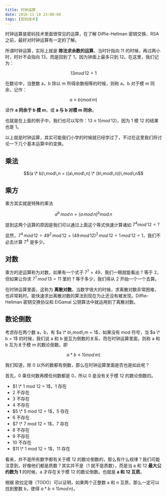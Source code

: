 ```yaml
---
title: 时钟运算
date: 2016-11-10 23:00:00
tags: [密码技术]
---
```


时钟运算是密码技术里面很常见的运算，在了解 Diffie-Hellman 密钥交换、RSA 之前，最好对时钟运算有一定的了解。

<!-- more -->

所谓时钟运算，实际上就是 **除法求余数的运算**。当时针指向 11 的时候，再过两小时，时针不会指向 13，而是回到了 1，因为钟面上最多只到 12。在这里，我们记为：

$$13mod\,12=1$$

在数论中，当整数 a，b 除以 m 所得余数相等的时候，则称 a，b 对于模 m 同余，记作：

$$a≡b(mod\,m)$$

读作 **a 同余于 b 模 m**，或 **a 与 b 对模 m 同余**。

也就是在上面的例子中，我们也可以写作：$13≡1(mod\,12)$，因为 1 模 12 的结果也是 1。

以上就是时钟运算，其实可能我们小学的时候就已经学过了，不过在这里我们将讨论一下几个基本运算中的变换。

## 乘法

$$(a \* b)\,mod\,n = ((a\,mod\,n) \* (b\,mod\,n))\,mod\,n$$

## 乘方

乘方其实就是特殊的乘法

$$a^b\,mod\,n = (a\,mod\,n)^b mod\,n$$

提到这两个运算的原因是我们可以通过上面这个等式快速计算诸如 $7^4 mod\,12 = ?$

显然，$7^4\,mod\,12 = 49^2\,mod\,12 = (49\,mod\,12)^2\,mod\,12 = 1\,mod\,12 = 1$，我们不必去计算 $7^4$ 是多少。

## 对数

乘方的逆运算称为对数，如果有一个式子 $7^? = 49$，我们一眼就能看出 ? 等于 2，但如果让你求 $7^?\,mod\,13 = 11$ 里的 ? 等于多少，我们得从 2 开始一个一个去算。

在时钟运算里面，这称为 **离散对数**。当数字很大的时候，求离散对数非常困难，也非常耗时。能快速求出离散对数的算法到现在为止还没有被发现。Diffie-Hellman 密钥交换协议和 ElGamal 公钥算法中就运用到了离散对数。

## 数论倒数

考虑存在两个数 a，b，有 $a \* b\,mod\,m = 1$，如果没有 mod 符号，当 $a \* b = 1$ 的时候，我们说 a 和 b 是互为倒数的关系，而在时钟运算里面，则称 a 和 b 互为关于模 m 的数论倒数。即

$$a * b ≡ 1 (mod\,m)$$

我们知道，除 0 以外的数都有倒数，那么在时钟运算里面是否也是如此呢？

首先，0 乘任何数再模任何数都是 0，所以 0 是没有关于模 12 的数论倒数的。

- $1 \* 1 mod 12 = 1$，1 存在
- 2 不存在
- 3 不存在
- 4 不存在
- $5 \* 5 mod 12 = 1$，5 存在
- 6 不存在
- $7 \* 7 mod 12 = 1$，7 存在
- 8 不存在
- 9 不存在
- 10 不存在
- $11 \* 1 mod 12 = 1$，11 存在

看来，并不是所有数字都有关于模 12 的数论倒数的，那么有什么规律？我们可能注意到，好像他们都是质数？其实并不是（1 就不是质数），而是当 a 和 12 **最大公约数为 1** 的时候，a 才存在关于模 12 的数论倒数。也就是 **a 和 12 互质**。

根据 欧拉定理（TODO）可以证明，如果两个正整数 a 和 n 互质，那么一定可以找到整数 b，使得 $a * b ≡ 1 (mod\,n)$。